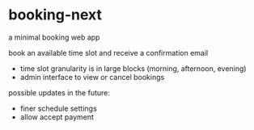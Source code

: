 # booking-next
a minimal booking web app

book an available time slot and receive a confirmation email

- time slot granularity is in large blocks (morning, afternoon, evening)
- admin interface to view or cancel bookings  

possible updates in the future:
- finer schedule settings
- allow accept payment
